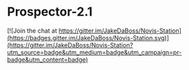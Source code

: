 # Prospector-2.1

[![Join the chat at https://gitter.im/JakeDaBoss/Novis-Station](https://badges.gitter.im/JakeDaBoss/Novis-Station.svg)](https://gitter.im/JakeDaBoss/Novis-Station?utm_source=badge&utm_medium=badge&utm_campaign=pr-badge&utm_content=badge)